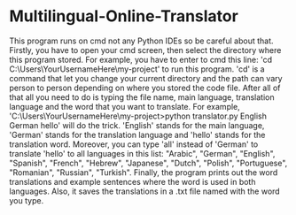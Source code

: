 # Multilingual-Online-Translator
This program runs on cmd not any Python IDEs so be careful about that. Firstly, you have to open your cmd screen, then select the directory where this program stored. For example, you have to enter to cmd this line: 'cd C:\Users\YourUsernameHere\my-project' to run this program. 'cd' is a command that let you change your current directory and the path can vary person to person depending on where you stored the code file. After all of that all you need to do is typing the file name, main language, translation language and the word that you want to translate. For example, 'C:\Users\YourUsernameHere\my-project>python translator.py English German hello' will do the trick. 'English' stands for the main language, 'German' stands for the translation language and 'hello' stands for the translation word. Moreover, you can type 'all' instead of 'German' to translate 'hello' to all languages in this list: "Arabic", "German", "English", "Spanish", "French", "Hebrew", "Japanese", "Dutch", "Polish", "Portuguese", "Romanian", "Russian", "Turkish". Finally, the program prints out the word translations and example sentences where the word is used in both languages. Also, it saves the translations in a .txt file named with the word you type.
